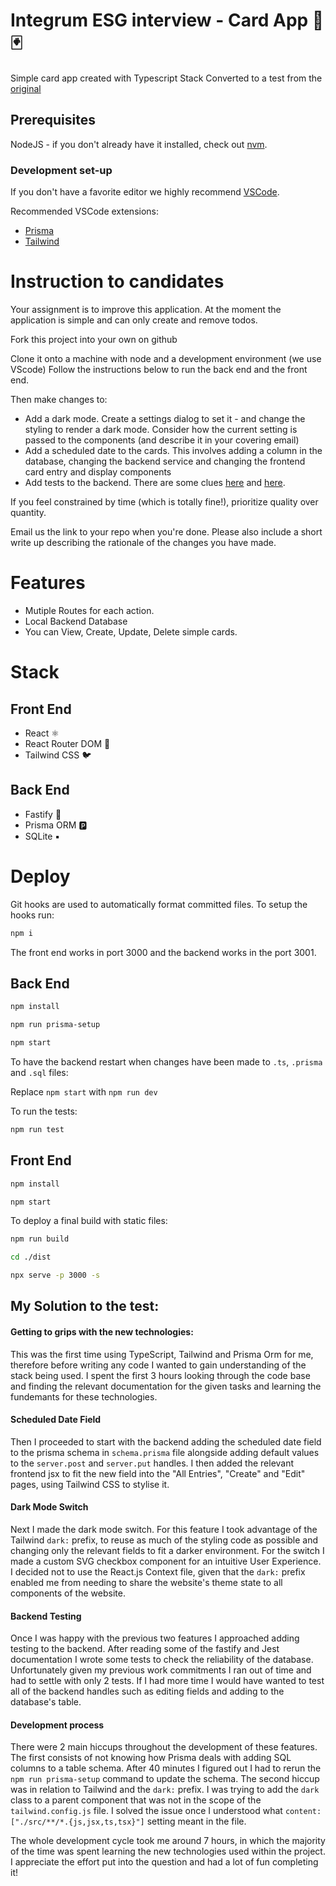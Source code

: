 # Integrum ESG interview - Card App 🎴🃏

Simple card app created with Typescript Stack
Converted to a test from the [original](https://github.com/ThomiWidescreen/card-app-typescript)

## Prerequisites

NodeJS - if you don't already have it installed, check out [nvm](https://github.com/nvm-sh/nvm).

### Development set-up

If you don't have a favorite editor we highly recommend [VSCode](https://code.visualstudio.com).

Recommended VSCode extensions:

- [Prisma](https://marketplace.visualstudio.com/items?itemName=Prisma.prisma)
- [Tailwind](https://marketplace.visualstudio.com/items?itemName=bradlc.vscode-tailwindcss)

# Instruction to candidates

Your assignment is to improve this application. At the moment the application is simple and can only create and remove todos.

Fork this project into your own on github

Clone it onto a machine with node and a development environment (we use VScode)
Follow the instructions below to run the back end and the front end.

Then make changes to:

- Add a dark mode. Create a settings dialog to set it - and change the styling to render a dark mode. Consider how the current setting is passed to the components (and describe it in your covering email)
- Add a scheduled date to the cards. This involves adding a column in the database, changing the backend service and changing the frontend card entry and display components
- Add tests to the backend. There are some clues [here](https://www.fastify.io/docs/latest/Guides/Testing/) and [here](https://jestjs.io/docs/using-matchers).

If you feel constrained by time (which is totally fine!), prioritize quality over quantity.

Email us the link to your repo when you're done. Please also include a short write up describing the rationale of the changes you have made.

# Features

- Mutiple Routes for each action.
- Local Backend Database
- You can View, Create, Update, Delete simple cards.

# Stack

## Front End

- React ⚛
- React Router DOM 🔀
- Tailwind CSS 🐦

## Back End

- Fastify 🚀
- Prisma ORM 🅿
- SQLite ▪

# Deploy

Git hooks are used to automatically format committed files. To setup the hooks run:

```bash
npm i
```

The front end works in port 3000 and the backend works in the port 3001.

## Back End

```bash
npm install

npm run prisma-setup

npm start
```

To have the backend restart when changes have been made to `.ts`, `.prisma` and `.sql` files:

Replace `npm start` with `npm run dev`

To run the tests:

```bash
npm run test
```

## Front End

```bash
npm install

npm start
```

To deploy a final build with static files:

```bash
npm run build

cd ./dist

npx serve -p 3000 -s
```

## My Solution to the test:


#### Getting to grips with the new technologies: 

This was the first time using TypeScript, Tailwind and Prisma Orm for me, therefore before writing any code I wanted to gain understanding of the stack being used. I spent the first 3 hours looking through the code base and finding the relevant documentation for the given tasks and learning the fundemants for these technologies.

#### Scheduled Date Field
Then I proceeded to start with the backend adding the scheduled date field to the prisma schema in `schema.prisma` file alongside adding default values to the `server.post` and `server.put` handles. I then added the relevant frontend jsx to fit the new field into the "All Entries", "Create" and "Edit" pages, using Tailwind CSS to stylise it.

#### Dark Mode Switch
Next I made the dark mode switch. For this feature I took advantage of the Tailwind `dark:` prefix, to reuse as much of the styling code as possible and changing only the relevant fields to fit a darker environment. For the switch I made a custom SVG checkbox component for an intuitive User Experience. I decided not to use the React.js Context file, given that the `dark:` prefix enabled me from needing to share the website's theme state to all components of the website.

#### Backend Testing

Once I was happy with the previous two features I approached adding testing to the backend. After reading some of the fastify and Jest documentation I wrote some tests to check the reliability of the database. Unfortunately given my previous work commitments I ran out of time and had to settle with only 2 tests. If I had more time I would have wanted to test all of the backend handles such as editing fields and adding to the database's table.


#### Development process 
There were 2 main hiccups throughout the development of these features. The first consists of not knowing how Prisma deals with adding SQL columns to a table schema. After 40 minutes I figured out I had to rerun the `npm run prisma-setup` command to update the schema. The second hiccup was in relation to Tailwind and the `dark:` prefix. I was trying to add the `dark` class to a parent component that was not in the scope of the `tailwind.config.js` file. I solved the issue once I understood what `content: ["./src/**/*.{js,jsx,ts,tsx}"]` setting meant in the file.

The whole development cycle took me around 7 hours, in which the majority of the time was spent learning the new technologies used within the project. I appreciate the effort put into the question and had a lot of fun completing it!

